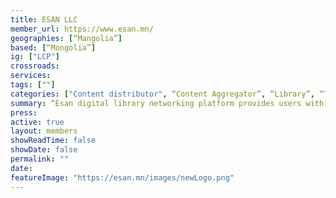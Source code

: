 ```yaml
---
title: ESAN LLC
member_url: https://www.esan.mn/
geographies: [“Mangolia”]
based: [“Mongolia”]
ig: ["LCP"]
crossroads: 
services: 
tags: [""]
categories: ["Content distributor", “Content Aggregator”, “Library”, “Technology Provider”] 
summary: “Esan digital library networking platform provides users with access to a vast collection of digital resources. It serves as an accessible library, offering a wide range of contents such as e-books,academic journals, research papers, magazines, newspapers, multimedia files, and more.ESAN serves as a resource for students, researchers, professionals, and the general public,facilitating the dissemination of knowledge and information. It plays a crucial role in promoting lifelong learning and supporting academic pursuits across various disciplines in Mongolia.”
press:
active: true
layout: members
showReadTime: false
showDate: false
permalink: ""
date: 
featureImage: "https://esan.mn/images/newLogo.png"
---
```






